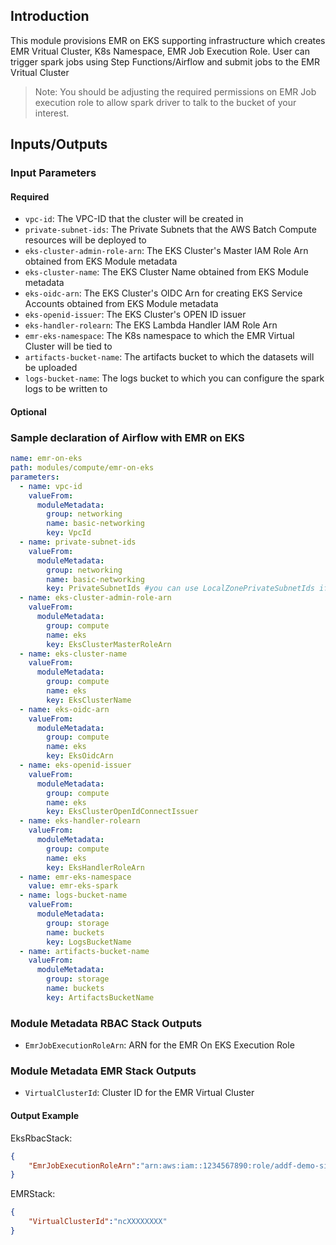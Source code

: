 ## Introduction

This module provisions EMR on EKS supporting infrastructure which creates EMR Vritual Cluster, K8s Namespace, EMR Job Execution Role. User can trigger spark jobs using Step Functions/Airflow and submit jobs to the EMR Vritual Cluster

> Note: You should be adjusting the required permissions on EMR Job execution role to allow spark driver to talk to the bucket of your interest.

## Inputs/Outputs

### Input Parameters

#### Required

- `vpc-id`: The VPC-ID that the cluster will be created in
- `private-subnet-ids`: The Private Subnets that the AWS Batch Compute resources will be deployed to
- `eks-cluster-admin-role-arn`: The EKS Cluster's Master IAM Role Arn obtained from EKS Module metadata
- `eks-cluster-name`: The EKS Cluster Name obtained from EKS Module metadata
- `eks-oidc-arn`: The EKS Cluster's OIDC Arn for creating EKS Service Accounts obtained from EKS Module metadata
- `eks-openid-issuer`: The EKS Cluster's OPEN ID issuer
- `eks-handler-rolearn`: The EKS Lambda Handler IAM Role Arn
- `emr-eks-namespace`: The K8s namespace to which the EMR Virtual Cluster will be tied to
- `artifacts-bucket-name`: The artifacts bucket to which the datasets will be uploaded
- `logs-bucket-name`: The logs bucket to which you can configure the spark logs to be written to

#### Optional

### Sample declaration of Airflow with EMR on EKS

```yaml
name: emr-on-eks
path: modules/compute/emr-on-eks
parameters:
  - name: vpc-id
    valueFrom:
      moduleMetadata:
        group: networking
        name: basic-networking
        key: VpcId
  - name: private-subnet-ids
    valueFrom:
      moduleMetadata:
        group: networking
        name: basic-networking
        key: PrivateSubnetIds #you can use LocalZonePrivateSubnetIds if deploying on localzones
  - name: eks-cluster-admin-role-arn
    valueFrom:
      moduleMetadata:
        group: compute
        name: eks
        key: EksClusterMasterRoleArn
  - name: eks-cluster-name
    valueFrom:
      moduleMetadata:
        group: compute
        name: eks
        key: EksClusterName
  - name: eks-oidc-arn
    valueFrom:
      moduleMetadata:
        group: compute
        name: eks
        key: EksOidcArn
  - name: eks-openid-issuer
    valueFrom:
      moduleMetadata:
        group: compute
        name: eks
        key: EksClusterOpenIdConnectIssuer
  - name: eks-handler-rolearn
    valueFrom:
      moduleMetadata:
        group: compute
        name: eks
        key: EksHandlerRoleArn
  - name: emr-eks-namespace
    value: emr-eks-spark
  - name: logs-bucket-name
    valueFrom:
      moduleMetadata:
        group: storage
        name: buckets
        key: LogsBucketName
  - name: artifacts-bucket-name
    valueFrom:
      moduleMetadata:
        group: storage
        name: buckets
        key: ArtifactsBucketName
```

### Module Metadata RBAC Stack Outputs

- `EmrJobExecutionRoleArn`: ARN for the EMR On EKS Execution Role

### Module Metadata EMR Stack Outputs

- `VirtualClusterId`: Cluster ID for the EMR Virtual Cluster

#### Output Example

EksRbacStack:

```json
{
    "EmrJobExecutionRoleArn":"arn:aws:iam::1234567890:role/addf-demo-simulations-emr-XXXXXXXX"
}
```

EMRStack:

```json
{
    "VirtualClusterId":"ncXXXXXXXX"
}
